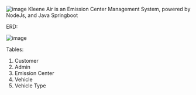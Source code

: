 ![image](https://user-images.githubusercontent.com/111875528/203082940-dbce5978-f102-43d4-8347-3bcfe6d32cda.png)
Kleene Air is an Emission Center Management System, powered by NodeJs, and Java Springboot

ERD:

![image](https://user-images.githubusercontent.com/111875528/203082241-e77c77d6-7c70-4a69-87d8-d1f11c3c3729.png)

Tables:
1. Customer
2. Admin
3. Emission Center
4. Vehicle
5. Vehicle Type
